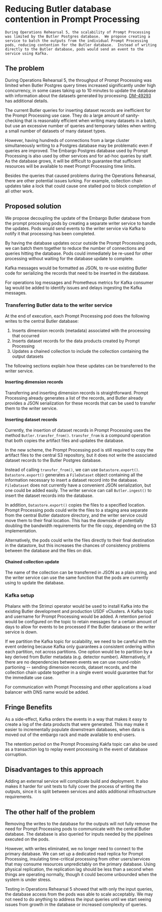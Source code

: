 # Reducing Butler database contention in Prompt Processing

```{abstract}
During Operations Rehearsal 5, the scalability of Prompt Processing was limited by the Butler Postgres database.  We propose creating a service to batch the outputs from the individual Prompt Processing pods, reducing contention for the Butler database.  Instead of writing directly to the Butler database, pods would send an event to the service using Kafka.
```

## The problem

During Operations Rehearsal 5, the throughput of Prompt Processing was limited
when Butler Postgres query times increased significantly under high
concurrency, in some cases taking up to 10 minutes to update the database with
information about the datasets generated by processing.
[DM-49293](https://rubinobs.atlassian.net/browse/DM-49293) has additional
details.

The current Butler queries for inserting dataset records are inefficient for
the Prompt Processing use case.  They do a large amount of sanity-checking that
is reasonably efficient when writing many datasets in a batch, but use an
excessive number of queries and temporary tables when writing a small number of
datasets of many dataset types.

 However, having hundreds of connections from a large cluster simultaneously
 writing to a Postgres database may be problematic even if queries are
 improved.  The Embargo Postgres database used by Prompt Processing is also
 used by other services and for ad-hoc queries by staff. As the database grows,
 it will be difficult to guarantee that sufficient resources will be available
 to meet Prompt Processing time limits.

 Besides the queries that caused problems during the Operations Rehearsal,
 there are other potential issues lurking.  For example, collection chain
 updates take a lock that could cause one stalled pod to block completion of
 all other work.

## Proposed solution

We propose decoupling the update of the Embargo Butler database from the prompt
processing pods by creating a separate writer service to handle the updates.
Pods would send events to the writer service via Kafka to notify it that
processing has been completed.

By having the database updates occur outside the Prompt Processing pods, we can
batch them together to reduce the number of connections and queries hitting the
database. Pods could immediately be re-used for other processing without
waiting for the database update to complete.

Kafka messages would be formatted as JSON, to re-use existing Butler code for
serializing the records that need to be inserted in the database.

For operations log messages and Prometheus metrics for Kafka consumer lag would
be added to identify issues and delays ingesting the Kafka messages.

### Transferring Butler data to the writer service

At the end of execution, each Prompt Processing pod does the following writes
to the central Butler database:

1. Inserts dimension records (metadata) associated with the processing that occurred
2. Inserts dataset records for the data products created by Prompt Processing
3. Updates a chained collection to include the collection containing the output datasets

The following sections explain how these updates can be transferred to the
writer service.

#### Inserting dimension records
Transferring and inserting dimension records is straightforward.  Prompt
Processing already generates a list of the records, and Butler already provides
a JSON serialization for these records that can be used to transfer them to the
writer service.

#### Inserting dataset records
Currently, the insertion of dataset records in Prompt Processing uses the
method `Butler.transfer_from()`. `transfer_from` is a compound operation that
both copies the artifact files and updates the database.

In the new scheme, the Prompt Processing pod is still required to copy the
artifact files to the central S3 repository, but it does not write the
associated dataset records to the Butler Postgres database.

Instead of calling `transfer_from()`, we can use `Datastore.export()`.
`Datastore.export()` generates a `FileDataset` object containing all the
information necessary to insert a dataset record into the database.
`FileDataset` does not currently have a convenient JSON serialization, but one
could be added easily.  The writer service can call `Butler.ingest()` to insert
the dataset records into the database.

In addition, `Datastore.export()` copies the files to a specified location.
Prompt Processing pods could write the files to a staging area separate from
the central Butler datastore directory, and the writer service could move them
to their final location. This has the downside of potentially doubling the
bandwidth requirements for the file copy, depending on the S3 implementation.

Alternatively, the pods could write the files directly to their final
destination in the datastore, but this increases the chances of consistency
problems between the database and the files on disk.

#### Chained collection update
The name of the collection can be transferred in JSON as a plain string, and
the writer service can use the same function that the pods are currently
using to update the database.

### Kafka setup
Phalanx with the Strimzi operator would be used to install Kafka into the
existing Butler development and production USDF vClusters.  A Kafka topic and
username for Prompt Processing would be added.  A retention period would be
configured on the topic to retain messages for a certain amount of days to allow
for events to be processed if the Butler database or the writer service is down.

If we partition the Kafka topic for scalability, we need to be careful with the
event ordering because Kafka only guarantees a consistent ordering within each
partition, not across partitions. One option would be to partition by a key
derived from Butler metadata (e.g. detector number).  Alternatively, if there 
are no dependencies between events we can use round-robin partioning -- sending
dimension records, dataset records, and the collection chain update together in
a single event would guarantee that for the immediate use case.

For communication with Prompt Processing and other applications a load balancer
with DNS name would be added.

## Fringe Benefits
As a side-effect, Kafka orders the events in a way that makes it easy to create
a log of the data products that were generated.  This may make it
easier to incrementally populate downstream databases, when data is moved out
of the embargo rack and made available to end-users.

The retention period on the Prompt Processing Kakfa topic can also be used as a
transaction log to replay event processing in the event of database corruption.

## Disadvantages to this approach
Adding an external service will complicate build and deployment.  It also makes
it harder for unit tests to fully cover the process of writing the outputs,
since it is split between services and adds additional infrastructure
requirements.

## The other half of the problem
Removing the writes to the database for the outputs will not fully remove the
need for Prompt Processing pods to communicate with the central Butler
database.  The database is also queried for inputs needed by the pipelines
executed on the pods.

However, with writes eliminated, we no longer need to connect to the primary
database.  We can set up a dedicated read replica for Prompt Processing,
insulating time-critical processing from other users/services that may consume
resources unpredictably on the primary database.  Using physical replication,
the replication lag should be less than a second when things are operating
normally, though it could become unbounded when the system is under stress.

Testing in Operations Rehearsal 5 showed that with only the input queries, the
database access from the pods was able to scale acceptably.  We may not need
to do anything to address the input queries until we start seeing issues from
growth in the database or increased complexity of queries.